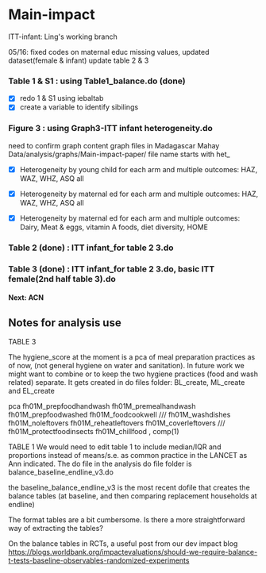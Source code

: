 # Main-impact


ITT-infant: Ling's working branch


05/16: 
fixed codes on maternal educ missing values, updated dataset(female & infant)
update table 2 & 3

### Table 1 & S1 : using Table1_balance.do (done)
- [x] redo 1 & S1 using iebaltab
- [x] create a variable to identify sibilings

### Figure 3 : using Graph3-ITT infant heterogeneity.do
need to confirm graph content
graph files in Madagascar Mahay Data/analysis/graphs/Main-impact-paper/
file name starts with het_
- [x] Heterogeneity by young child for each arm and multiple outcomes: HAZ, WAZ, WHZ, ASQ all
- [x] Heterogeneity by maternal ed for each arm and multiple outcomes: HAZ, WAZ, WHZ, ASQ all
- [x] Heterogeneity by maternal ed for each arm and multiple outcomes: Dairy, Meat & eggs, vitamin A foods, diet diversity, HOME



### Table 2 (done) : ITT infant_for table 2 3.do 

 
### Table 3 (done) : ITT infant_for table 2 3.do, basic ITT female(2nd half table 3).do



#### Next: ACN


## Notes for analysis use



TABLE 3

The hygiene_score at the moment is a pca of meal preparation practices as of now, (not general hygiene on water and sanitation).
In future work we might want to combine or to keep the two hygiene practices (food and wash related) separate.
It gets created in do files folder: BL_create, ML_create and EL_create
 
pca fh01M_prepfoodhandwash fh01M_premealhandwash fh01M_prepfoodwashed fh01M_foodcookwell ///
                fh01M_washdishes fh01M_noleftovers fh01M_reheatleftovers fh01M_coverleftovers ///
                fh01M_protectfoodinsects fh01M_chillfood , comp(1)


TABLE 1
We would need to edit table 1 to include median/IQR and proportions instead of means/s.e. as common practice in the LANCET as Ann indicated.
The do file in the analysis do file folder is balance_baseline_endline_v3.do

the baseline_balance_endline_v3 is the most recent dofile that creates the balance tables 
(at baseline, and then comparing replacement households at endline)


The format tables are a bit cumbersome. Is there a more straightforward way of extracting the tables?
 
On the balance tables in RCTs, a useful post from our dev impact blog https://blogs.worldbank.org/impactevaluations/should-we-require-balance-t-tests-baseline-observables-randomized-experiments
